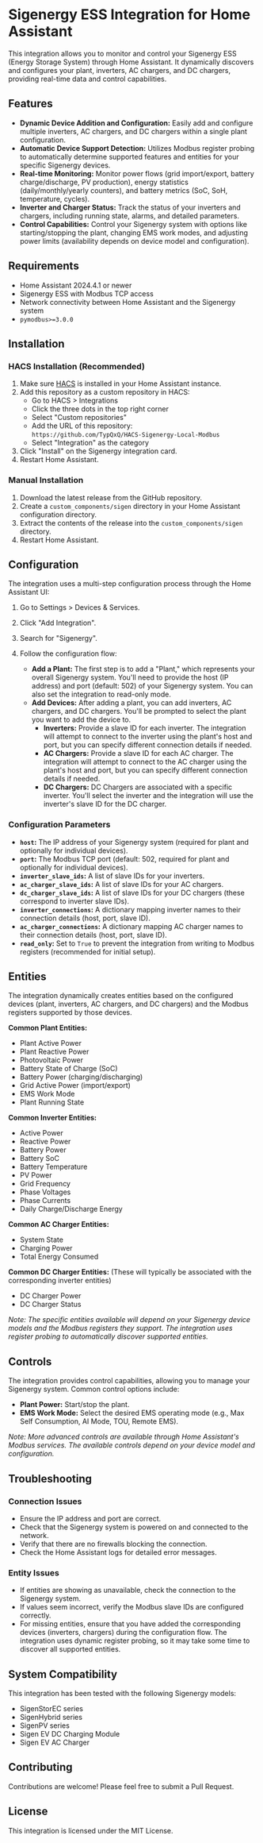 # Sigenergy ESS Integration for Home Assistant

This integration allows you to monitor and control your Sigenergy ESS (Energy Storage System) through Home Assistant. It dynamically discovers and configures your plant, inverters, AC chargers, and DC chargers, providing real-time data and control capabilities.

## Features

- **Dynamic Device Addition and Configuration:** Easily add and configure multiple inverters, AC chargers, and DC chargers within a single plant configuration.
- **Automatic Device Support Detection:** Utilizes Modbus register probing to automatically determine supported features and entities for your specific Sigenergy devices.
- **Real-time Monitoring:** Monitor power flows (grid import/export, battery charge/discharge, PV production), energy statistics (daily/monthly/yearly counters), and battery metrics (SoC, SoH, temperature, cycles).
- **Inverter and Charger Status:** Track the status of your inverters and chargers, including running state, alarms, and detailed parameters.
- **Control Capabilities:** Control your Sigenergy system with options like starting/stopping the plant, changing EMS work modes, and adjusting power limits (availability depends on device model and configuration).

## Requirements

- Home Assistant 2024.4.1 or newer
- Sigenergy ESS with Modbus TCP access
- Network connectivity between Home Assistant and the Sigenergy system
- `pymodbus>=3.0.0`

## Installation

### HACS Installation (Recommended)

1.  Make sure [HACS](https://hacs.xyz/) is installed in your Home Assistant instance.
2.  Add this repository as a custom repository in HACS:
    -   Go to HACS > Integrations
    -   Click the three dots in the top right corner
    -   Select "Custom repositories"
    -   Add the URL of this repository:
    <br>`https://github.com/TypQxQ/HACS-Sigenergy-Local-Modbus`
    -   Select "Integration" as the category
3.  Click "Install" on the Sigenergy integration card.
4.  Restart Home Assistant.

### Manual Installation

1.  Download the latest release from the GitHub repository.
2.  Create a `custom_components/sigen` directory in your Home Assistant configuration directory.
3.  Extract the contents of the release into the `custom_components/sigen` directory.
4.  Restart Home Assistant.

## Configuration

The integration uses a multi-step configuration process through the Home Assistant UI:

1.  Go to Settings > Devices & Services.
2.  Click "Add Integration".
3.  Search for "Sigenergy".
4.  Follow the configuration flow:

    -   **Add a Plant:** The first step is to add a "Plant," which represents your overall Sigenergy system. You'll need to provide the host (IP address) and port (default: 502) of your Sigenergy system. You can also set the integration to read-only mode.
    -   **Add Devices:** After adding a plant, you can add inverters, AC chargers, and DC chargers.  You'll be prompted to select the plant you want to add the device to.
        -   **Inverters:** Provide a slave ID for each inverter. The integration will attempt to connect to the inverter using the plant's host and port, but you can specify different connection details if needed.
        -   **AC Chargers:**  Provide a slave ID for each AC charger. The integration will attempt to connect to the AC charger using the plant's host and port, but you can specify different connection details if needed.
        -   **DC Chargers:** DC Chargers are associated with a specific inverter. You'll select the inverter and the integration will use the inverter's slave ID for the DC charger.

### Configuration Parameters

-   **`host`:** The IP address of your Sigenergy system (required for plant and optionally for individual devices).
-   **`port`:** The Modbus TCP port (default: 502, required for plant and optionally for individual devices).
-   **`inverter_slave_ids`:** A list of slave IDs for your inverters.
-   **`ac_charger_slave_ids`:** A list of slave IDs for your AC chargers.
-   **`dc_charger_slave_ids`:** A list of slave IDs for your DC chargers (these correspond to inverter slave IDs).
-   **`inverter_connections`:** A dictionary mapping inverter names to their connection details (host, port, slave ID).
-   **`ac_charger_connections`:** A dictionary mapping AC charger names to their connection details (host, port, slave ID).
-   **`read_only`:**  Set to `True` to prevent the integration from writing to Modbus registers (recommended for initial setup).

## Entities

The integration dynamically creates entities based on the configured devices (plant, inverters, AC chargers, and DC chargers) and the Modbus registers supported by those devices.

**Common Plant Entities:**

-   Plant Active Power
-   Plant Reactive Power
-   Photovoltaic Power
-   Battery State of Charge (SoC)
-   Battery Power (charging/discharging)
-   Grid Active Power (import/export)
-   EMS Work Mode
-   Plant Running State

**Common Inverter Entities:**

-   Active Power
-   Reactive Power
-   Battery Power
-   Battery SoC
-   Battery Temperature
-   PV Power
-   Grid Frequency
-   Phase Voltages
-   Phase Currents
-   Daily Charge/Discharge Energy

**Common AC Charger Entities:**

-   System State
-   Charging Power
-   Total Energy Consumed

**Common DC Charger Entities:** (These will typically be associated with the corresponding inverter entities)

- DC Charger Power
- DC Charger Status

*Note: The specific entities available will depend on your Sigenergy device models and the Modbus registers they support. The integration uses register probing to automatically discover supported entities.*

## Controls

The integration provides control capabilities, allowing you to manage your Sigenergy system. Common control options include:

-   **Plant Power:** Start/stop the plant.
-   **EMS Work Mode:** Select the desired EMS operating mode (e.g., Max Self Consumption, AI Mode, TOU, Remote EMS).

*Note: More advanced controls are available through Home Assistant's Modbus services. The available controls depend on your device model and configuration.*

## Troubleshooting

### Connection Issues

-   Ensure the IP address and port are correct.
-   Check that the Sigenergy system is powered on and connected to the network.
-   Verify that there are no firewalls blocking the connection.
-   Check the Home Assistant logs for detailed error messages.

### Entity Issues

-   If entities are showing as unavailable, check the connection to the Sigenergy system.
-   If values seem incorrect, verify the Modbus slave IDs are configured correctly.
-   For missing entities, ensure that you have added the corresponding devices (inverters, chargers) during the configuration flow. The integration uses dynamic register probing, so it may take some time to discover all supported entities.

## System Compatibility

This integration has been tested with the following Sigenergy models:

-   SigenStorEC series
-   SigenHybrid series
-   SigenPV series
-   Sigen EV DC Charging Module
-   Sigen EV AC Charger

## Contributing

Contributions are welcome! Please feel free to submit a Pull Request.

## License

This integration is licensed under the MIT License.